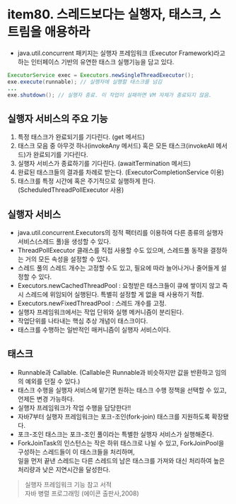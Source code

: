 # item80. 스레드보다는 실행자, 태스크, 스트림을 애용하라  
  
* java.util.concurrent 패키지는 실행자 프레임워크 (Executor Framework)라고 하는 인터페이스 기반의 유연한 태스크 실행기능을 담고 있다.
```java
ExecutorService exec = Executors.newSingleThreadExecutor();
exe.execute(runnable); // 실행자에 실행할 태스크를 넘김
...
exe.shutdown(); // 실행자 종료. 이 작업이 실패하면 VM 자체가 종료되지 않음.
```  

## 실행자 서비스의 주요 기능  
1. 특정 태스크가 완료되기를 기다린다. (get 메서드)  
2. 태스크 모음 중 아무것 하나(invokeAny 메서드) 혹은 모든 태스크(invokeAll 메서드)가 완료되기를 기다린다.  
3. 실행자 서비스가 종료하기를 기다린다. (awaitTermination 메서드)  
4. 완료된 태스크들의 결과를 차례로 받는다. (ExecutorCompletionService 이용)  
5. 태스크를 특정 시간에 혹은 주기적으로 실행하게 한다. (ScheduledThreadPollExecutor 사용)  

## 실행자 서비스  
* java.util.concurrent.Executors의 정적 팩터리를 이용하여 다른 종류의 실행자 서비스(스레드 풀)을 생성할 수 있다.  
* ThreadPollExecutor 클래스를 직접 사용할 수도 있으며, 스레드풀 동작을 결정하는 거의 모든 속성을 설정할 수 있다.
* 스레드 풀의 스레드 개수는 고정할 수도 있고, 필요에 따라 늘어나거나 줄어들게 설정할 수 있다.  
* Executors.newCachedThreadPool : 요청받은 태스크들이 큐에 쌓이지 않고 즉시 스레드에 위임되어 실행된다. 특별히 설정할 게 없을 때 사용하기 적합.  
* Executors.newFixedThreadPool : 스레드 개수를 고정.  
* 실행자 프레임워크에서는 작업 단위와 실행 메커니즘이 분리된다.  
* 작업단위를 나타내는 핵심 추상 개념이 태스크이다.
* 태스크를 수행하는 일반적인 매커니즘이 실행자 서비스이다.

## 태스크  
* Runnable과 Callable. (Callable은 Runnable과 비슷하지만 값을 반환하고 임의의 예외를 던질 수 있다.)  
* 태스크 수행을 실행자 서비스에 맡기면 원하는 태스크 수행 정책을 선택할 수 있고, 언제든 변경 가능하다.  
* 실행자 프레임워크가 작업 수행을 담당한다!!
* 자바7부터 실행자 프레임워크는 포크-조인(fork-join) 태스크를 지원하도록 확장됐다.  
* 포크-조인 태스크는 포크-조인 풀이라는 특별한 실행자 서비스가 실행해준다.  
* ForkJoinTask의 인스턴스는 작은 하위 태스크로 나뉠 수 있고, ForkJoinPool을 구성하는 스레드들이 이 태스크들을 처리하며,  
일을 먼저 끝낸 스레드는 다른 스레드의 남은 태스크를 가져와 대신 처리하여 높은 처리량과 낮은 지연시간을 달성한다.  


> 실행자 프레임워크 기능 참고 서적  
자바 병렬 프로그래밍 (에이콘 출판사,2008)